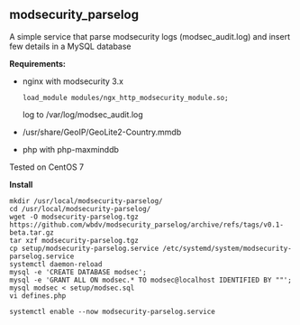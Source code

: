 ## modsecurity_parselog

A simple service that parse modsecurity logs (modsec_audit.log) and insert few details in a MySQL database

**Requirements:**

- nginx with modsecurity 3.x
  ````
  load_module modules/ngx_http_modsecurity_module.so;
  ````
  log to /var/log/modsec_audit.log

- /usr/share/GeoIP/GeoLite2-Country.mmdb 

- php with php-maxminddb 

Tested on CentOS 7

**Install**

````
mkdir /usr/local/modsecurity-parselog/
cd /usr/local/modsecurity-parselog/
wget -O modsecurity-parselog.tgz https://github.com/wbdv/modsecurity_parselog/archive/refs/tags/v0.1-beta.tar.gz
tar xzf modsecurity-parselog.tgz
cp setup/modsecurity-parselog.service /etc/systemd/system/modsecurity-parselog.service 
systemctl daemon-reload
mysql -e 'CREATE DATABASE modsec';
mysql -e 'GRANT ALL ON modsec.* TO modsec@localhost IDENTIFIED BY ""';
mysql modsec < setup/modsec.sql 
vi defines.php

systemctl enable --now modsecurity-parselog.service
````

